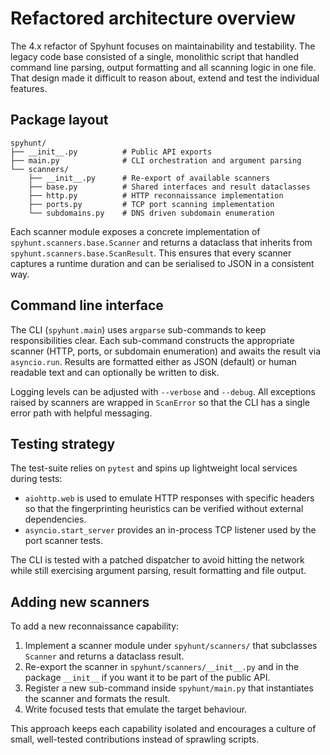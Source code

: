 # Refactored architecture overview

The 4.x refactor of Spyhunt focuses on maintainability and testability. The
legacy code base consisted of a single, monolithic script that handled command
line parsing, output formatting and all scanning logic in one file. That design
made it difficult to reason about, extend and test the individual features.

## Package layout

```
spyhunt/
├── __init__.py          # Public API exports
├── main.py              # CLI orchestration and argument parsing
└── scanners/
    ├── __init__.py      # Re-export of available scanners
    ├── base.py          # Shared interfaces and result dataclasses
    ├── http.py          # HTTP reconnaissance implementation
    ├── ports.py         # TCP port scanning implementation
    └── subdomains.py    # DNS driven subdomain enumeration
```

Each scanner module exposes a concrete implementation of
`spyhunt.scanners.base.Scanner` and returns a dataclass that inherits from
`spyhunt.scanners.base.ScanResult`. This ensures that every scanner captures a
runtime duration and can be serialised to JSON in a consistent way.

## Command line interface

The CLI (`spyhunt.main`) uses `argparse` sub-commands to keep responsibilities
clear. Each sub-command constructs the appropriate scanner (HTTP, ports, or
subdomain enumeration) and awaits the result via `asyncio.run`. Results are
formatted either as JSON (default) or human readable text and can optionally be
written to disk.

Logging levels can be adjusted with `--verbose` and `--debug`. All exceptions
raised by scanners are wrapped in `ScanError` so that the CLI has a single error
path with helpful messaging.

## Testing strategy

The test-suite relies on `pytest` and spins up lightweight local services during
tests:

- `aiohttp.web` is used to emulate HTTP responses with specific headers so that
  the fingerprinting heuristics can be verified without external dependencies.
- `asyncio.start_server` provides an in-process TCP listener used by the port
  scanner tests.

The CLI is tested with a patched dispatcher to avoid hitting the network while
still exercising argument parsing, result formatting and file output.

## Adding new scanners

To add a new reconnaissance capability:

1. Implement a scanner module under `spyhunt/scanners/` that subclasses
   `Scanner` and returns a dataclass result.
2. Re-export the scanner in `spyhunt/scanners/__init__.py` and in the package
   `__init__` if you want it to be part of the public API.
3. Register a new sub-command inside `spyhunt/main.py` that instantiates the
   scanner and formats the result.
4. Write focused tests that emulate the target behaviour.

This approach keeps each capability isolated and encourages a culture of small,
well-tested contributions instead of sprawling scripts.
